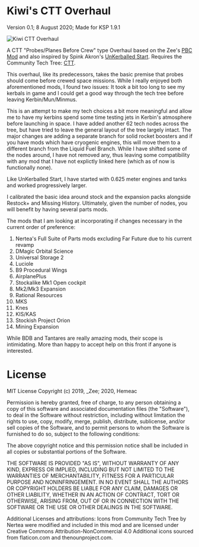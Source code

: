 # Kiwi's CTT Overhaul
Version 0.1; 8 August 2020; Made for KSP 1.9.1

![Kiwi CTT Overhaul](https://i.imgur.com/23iexmsh.png)

A CTT "Probes/Planes Before Crew" type Overhaul based on the Zee's [PBC Mod](https://forum.kerbalspaceprogram.com/index.php?/topic/181013-ksp-181-probes-before-crew-pbc-version-28/) and also inspired by Spink Akron's [UnKerballed Start](https://forum.kerbalspaceprogram.com/index.php?/topic/181932-18x-unkerballed-start-v110-updated-oct-27-2019/). Requires the Community Tech Tree: [CTT](https://forum.kerbalspaceprogram.com/index.php?/topic/90530-110x-community-tech-tree-august-1-2020/).

This overhaul, like its predecessors, takes the basic premise that probes should come before crewed space missions.  While I really enjoyed both aforementioned mods, I found two issues: It took a bit too long to see my kerbals in game and I could get a good way through the tech tree before leaving Kerbin/Mun/Minmus.  

This is an attempt to make my tech choices a bit more meaningful and allow me to have my kerbins spend some time testing jets in Kerbin's atmosphere before launching in space.  I have added another 62 tech nodes across the tree, but have tried to leave the general layout of the tree largely intact.  The major changes are adding a separate branch for solid rocket boosters and if you have mods which have cryogenic engines, this will move them to a different branch from the Liquid Fuel Branch. While I have shifted some of the nodes around, I have not removed any, thus leaving some compatibility with any mod that I have not explictly linked here (which as of now is functionally none).

Like UnKerballed Start, I have started with 0.625 meter engines and tanks and worked progressively larger.  

I calibrated the basic idea around stock and the expansion packs alongside Restock+ and Missing History.  Ultimately, given the number of nodes, you will benefit by having several parts mods.

The mods that I am looking at incorporating if changes necessary in the current order of preference: 
1. Nertea's Full Suite of Parts mods excluding Far Future due to his current revamp
2. DMagic Orbital Science
3. Universal Storage 2
4. Luciole
5. B9 Procedural Wings
6. AirplanePlus
7. Stockalike Mk1 Open cockpit
8. Mk2/Mk3 Expansion
9. Rational Resources
10. MKS
11. Knes
12. KIS/KAS
13. Stockish Project Orion
14. Mining Expansion

While BDB and Tantares are really amazing mods, their scope is intimidating.  More than happy to accept help on this front if anyone is interested.

# License

MIT License
Copyright (c) 2019, _Zee; 2020, Hemeac

Permission is hereby granted, free of charge, to any person obtaining a copy of this software 
and associated documentation files (the "Software"), to deal in the Software without restriction, 
including without limitation the rights to use, copy, modify, merge, publish, distribute, 
sublicense, and/or sell copies of the Software, and to permit persons to whom the Software is 
furnished to do so, subject to the following conditions:

The above copyright notice and this permission notice shall be included in all copies or 
substantial portions of the Software.

THE SOFTWARE IS PROVIDED "AS IS", WITHOUT WARRANTY OF ANY KIND, EXPRESS OR IMPLIED, INCLUDING 
BUT NOT LIMITED TO THE WARRANTIES OF MERCHANTABILITY, FITNESS FOR A PARTICULAR PURPOSE AND 
NONINFRINGEMENT. IN NO EVENT SHALL THE AUTHORS OR COPYRIGHT HOLDERS BE LIABLE FOR ANY CLAIM, 
DAMAGES OR OTHER LIABILITY, WHETHER IN AN ACTION OF CONTRACT, TORT OR OTHERWISE, ARISING FROM, 
OUT OF OR IN CONNECTION WITH THE SOFTWARE OR THE USE OR OTHER DEALINGS IN THE SOFTWARE.

Additional Licenses and attributions:
Icons from Community Tech Tree by Nertea were modified and included in this mod and are licensed under Creative Commons Attribution-NonCommercial 4.0
Additional icons sourced from flaticon.com and thenounproject.com.
